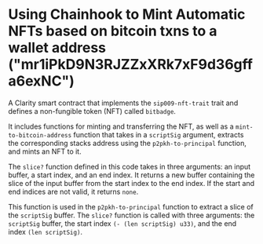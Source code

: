 # Using Chainhook to Mint Automatic NFTs based on bitcoin txns to a wallet address ("mr1iPkD9N3RJZZxXRk7xF9d36gffa6exNC")

A Clarity smart contract that implements the `sip009-nft-trait` trait and defines a non-fungible token (NFT) called `bitbadge`. 

It includes functions for minting and transferring the NFT, as well as a `mint-to-bitcoin-address` function that takes in a `scriptSig` argument, extracts the corresponding stacks address using the `p2pkh-to-principal` function, and mints an NFT to it.

The `slice?` function defined in this code takes in three arguments: an input buffer, a start index, and an end index. It returns a new buffer containing the slice of the input buffer from the start index to the end index. If the start and end indices are not valid, it returns `none`.

This function is used in the `p2pkh-to-principal` function to extract a slice of the `scriptSig` buffer. The `slice?` function is called with three arguments: the `scriptSig` buffer, the start index `(- (len scriptSig) u33)`, and the end index `(len scriptSig)`.